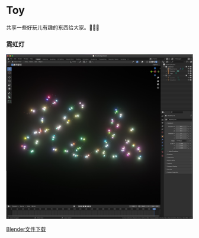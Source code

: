 # Toy
共享一些好玩儿有趣的东西给大家。🎉🎉🎉

### 霓虹灯
![](media/cover1.jpg)

[Blender文件下载](blenderfile/Neonlamp.blend.zip)